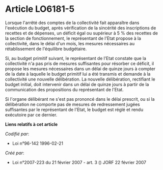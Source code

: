 # Article LO6181-5

Lorsque l'arrêté des comptes de la collectivité fait apparaître dans l'exécution du budget, après vérification de la
sincérité des inscriptions de recettes et de dépenses, un déficit égal ou supérieur à 5 % des recettes de la section de
fonctionnement, le représentant de l'Etat propose à la collectivité, dans le délai d'un mois, les mesures nécessaires au
rétablissement de l'équilibre budgétaire.

Si, au budget primitif suivant, le représentant de l'Etat constate que la collectivité n'a pas pris de mesures suffisantes
pour résorber ce déficit, il propose les mesures nécessaires dans un délai de quinze jours à compter de la date à laquelle le
budget primitif lui a été transmis et demande à la collectivité une nouvelle délibération. La nouvelle délibération,
rectifiant le budget initial, doit intervenir dans un délai de quinze jours à partir de la communication des propositions du
représentant de l'Etat.

Si l'organe délibérant ne s'est pas prononcé dans le délai prescrit, ou si la délibération ne comporte pas de mesures de
redressement jugées suffisantes par le représentant de l'Etat, le budget est réglé et rendu exécutoire par ce dernier.

**Liens relatifs à cet article**

_Codifié par_:

  - Loi n°96-142 1996-02-21

_Créé par_:

  - Loi n°2007-223 du 21 février 2007 - art. 3 () JORF 22 février 2007
